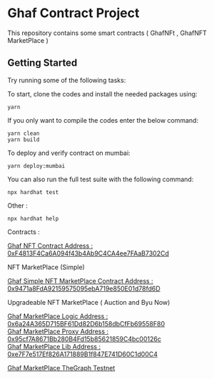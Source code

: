 # Ghaf Contract Project

This repository contains some smart contracts ( GhafNFt , GhafNFT MarketPlace )

## Getting Started

Try running some of the following tasks:

To start, clone the codes and install the needed packages using:

```shell
yarn
```

If you only want to compile the codes enter the below command:

```shell
yarn clean
yarn build
```

To deploy and verify contract on mumbai:

```shell
yarn deploy:mumbai
```

You can also run the full test suite with the following command:

```shell
npx hardhat test
```

Other :

```shell
npx hardhat help
```
Contracts :

[Ghaf NFT Contract Address : 0xF4813F4Ca6A094f43b4Ab9C4CA4ee7FAaB7302Cd](https://mumbai.polygonscan.com/address/0xF4813F4Ca6A094f43b4Ab9C4CA4ee7FAaB7302Cd#code)<br>

NFT MarketPlace (Simple)

[Ghaf Simple NFT MarketPlace Contract Address : 0x9471a8FdA92159575095ebA719e850E01d78fd6D](https://mumbai.polygonscan.com/address/0x9471a8FdA92159575095ebA719e850E01d78fd6D#code)

Upgradeable NFT MarketPlace ( Auction and Byu Now)

[Ghaf MarketPlace Logic Address : 0x6a24A365D715BF61Dd82D6b158dbCfFb69558F80](https://mumbai.polygonscan.com/address/0x6a24A365D715BF61Dd82D6b158dbCfFb69558F80#code)<br>
[Ghaf MarketPlace Proxy Address : 0x95cf7A8671Bb280B4Fd15b85621859C4bc00126c](https://mumbai.polygonscan.com/address/0x9471a8FdA92159575095ebA719e850E01d78fd6D#code)<br>
[Ghaf MarketPlace Lib Address : 0xe7F7e517Ef826A171889B1f847E741D60C1d00C4](https://mumbai.polygonscan.com/address/0xe7F7e517Ef826A171889B1f847E741D60C1d00C4#code)<br>

[Ghaf MarketPlace TheGraph  Testnet](https://thegraph.com/hosted-service/subgraph/sinaghadrico/ghaf-marketplace-testnet)


